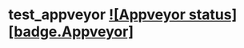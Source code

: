 # test_appveyor <a target="_blank" href="https://ci.appveyor.com/project/hanchon/test-appveyor">![Appveyor status][badge.Appveyor]</a> 
